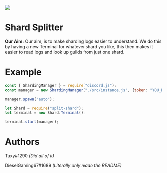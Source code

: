<div href="https://discord.gg/XsBXVxF">
<img src="https://img.shields.io/discord/566198007310188554.svg?style=for-the-badge"/>
<div/>
  
# Shard Splitter
**Our Aim:**
Our aim, is to make sharding logs easier to understand. We do this by having a new Terminal for whatever shard you like, this then makes it easier to read logs and look up guilds from just one shard.

# Example
```js
const { ShardingManager } = require("discord.js");
const manager = new ShardingManager("./src/instance.js", {token: "YOU_DISCORD_BOT_TOKEN"});

manager.spawn("auto");

let Shard = require("split-shard");
let terminal = new Shard.Terminal();

terminal.start(manager);
```

# Authors
Tuxy#1290 *(Did all of it)*

DieselGaming67#1689 *(Literally only made the README)*
